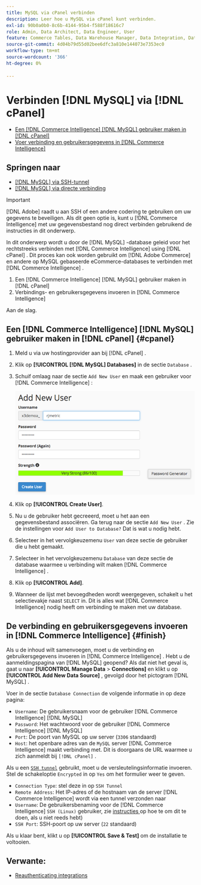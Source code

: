 ```yaml
---
title: MySQL via cPanel verbinden
description: Leer hoe u MySQL via cPanel kunt verbinden.
exl-id: 90b0a0b0-8c6b-4144-95b4-f588f18616c7
role: Admin, Data Architect, Data Engineer, User
feature: Commerce Tables, Data Warehouse Manager, Data Integration, Data Import/Export, SQL Report Builder
source-git-commit: 4d04b79d55d02bee6dfc3a810e144073e7353ec0
workflow-type: tm+mt
source-wordcount: '366'
ht-degree: 0%

---
```


# Verbinden [!DNL MySQL] via [!DNL cPanel]

* [Een  [!DNL Commerce Intelligence] [!DNL MySQL] gebruiker maken in  [!DNL cPanel]](#cpanel)
* [Voer verbinding en gebruikersgegevens in  [!DNL Commerce Intelligence]](#finish)

## Springen naar

* [[!DNL MySQL] via SSH-tunnel](../integrations/mysql-via-ssh-tunnel.md)
* [[!DNL MySQL] via directe verbinding](../integrations/mysql-via-a-direct-connection.md)

>[!IMPORTANT]
>
>[!DNL Adobe] raadt u aan SSH of een andere codering te gebruiken om uw gegevens te beveiligen. Als dit geen optie is, kunt u [!DNL Commerce Intelligence] met uw gegevensbestand nog direct verbinden gebruikend de instructies in dit onderwerp.

In dit onderwerp wordt u door de [!DNL MySQL] -database geleid voor het rechtstreeks verbinden met [!DNL Commerce Intelligence] using [!DNL cPanel] . Dit proces kan ook worden gebruikt om [!DNL Adobe Commerce] en andere op MySQL gebaseerde eCommerce-databases te verbinden met [!DNL Commerce Intelligence] .

1. Een [!DNL Commerce Intelligence] [!DNL MySQL] gebruiker maken in [!DNL cPanel]
1. Verbindings- en gebruikersgegevens invoeren in [!DNL Commerce Intelligence]

Aan de slag.

## Een [!DNL Commerce Intelligence] [!DNL MySQL] gebruiker maken in [!DNL cPanel] {#cpanel}

1. Meld u via uw hostingprovider aan bij [!DNL cPanel] .
1. Klik op **[!UICONTROL [!DNL MySQL] Databases]** in de sectie `Database` .
1. Schuif omlaag naar de sectie `Add New User` en maak een gebruiker voor [!DNL Commerce Intelligence] :

   ![ cPanel MySQL de interface die van Gegevensbestanden toont creeert gebruikersvorm ](../../../assets/create-mbi-mysql-user-cpanel.png)

1. Klik op **[!UICONTROL Create User]**.
1. Nu u de gebruiker hebt gecreeerd, moet u het aan een gegevensbestand associëren. Ga terug naar de sectie `Add New User` . Zie de instellingen voor `Add User to Database?` Dat is wat u nodig hebt.
1. Selecteer in het vervolgkeuzemenu `User` van deze sectie de gebruiker die u hebt gemaakt.
1. Selecteer in het vervolgkeuzemenu `Database` van deze sectie de database waarmee u verbinding wilt maken [!DNL Commerce Intelligence] .
1. Klik op **[!UICONTROL Add]**.
1. Wanneer de lijst met bevoegdheden wordt weergegeven, schakelt u het selectievakje naast `SELECT` in. Dit is alles wat [!DNL Commerce Intelligence] nodig heeft om verbinding te maken met uw database.

## De verbinding en gebruikersgegevens invoeren in [!DNL Commerce Intelligence] {#finish}

Als u de inhoud wilt samenvoegen, moet u de verbinding en gebruikersgegevens invoeren in [!DNL Commerce Intelligence] . Hebt u de aanmeldingspagina van [!DNL MySQL] geopend? Als dat niet het geval is, gaat u naar **[!UICONTROL Manage Data** > **Connections]** en klikt u op **[!UICONTROL Add New Data Source]** , gevolgd door het pictogram [!DNL MySQL] .

Voer in de sectie `Database Connection` de volgende informatie in op deze pagina:

* `Username`: De gebruikersnaam voor de gebruiker [!DNL Commerce Intelligence] [!DNL MySQL]
* `Password`: Het wachtwoord voor de gebruiker [!DNL Commerce Intelligence] [!DNL MySQL]
* `Port`: De poort van MySQL op uw server (`3306` standaard)
* `Host`: het openbare adres van de `MySQL` server [!DNL Commerce Intelligence] maakt verbinding met. Dit is doorgaans de URL waarmee u zich aanmeldt bij `[!DNL cPanel]` .

Als u een [`SSH tunnel`](../integrations/mysql-via-ssh-tunnel.md) gebruikt, moet u de versleutelingsinformatie invoeren. Stel de schakeloptie `Encrypted` in op `Yes` om het formulier weer te geven.

* `Connection Type`: stel deze in op `SSH Tunnel`
* `Remote Address`: Het IP-adres of de hostnaam van de server [!DNL Commerce Intelligence] wordt via een tunnel verzonden naar
* `Username`: De gebruikersbenaming voor de [!DNL Commerce Intelligence] `SSH (Linux)` gebruiker, zie [ instructies ](../../../data-analyst/importing-data/integrations/mysql-via-ssh-tunnel.md) op hoe te om dit te doen, als u niet reeds hebt)
* `SSH Port`: SSH-poort op uw server (`22` standaard)

Als u klaar bent, klikt u op **[!UICONTROL Save & Test]** om de installatie te voltooien.

## Verwante:

* [ Reauthenticating integrations ](https://experienceleague.adobe.com/docs/commerce-knowledge-base/kb/how-to/mbi-reauthenticating-integrations.html)
